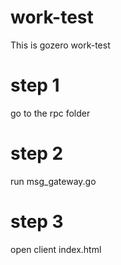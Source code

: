 # work-test
This is gozero work-test

# step 1
go to the rpc folder
# step 2
run msg_gateway.go
# step 3
open client index.html
